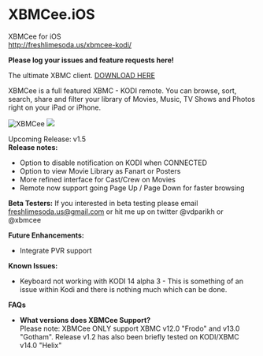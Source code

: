 XBMCee.iOS
==========

XBMCee for iOS<br/>
http://freshlimesoda.us/xbmcee-kodi/

<b>Please log your issues and feature requests here!</b>


The ultimate XBMC client. <a href="https://itunes.apple.com/us/app/xbmcee-xbmc-kodi-remote/id720933479?mt=8">DOWNLOAD HERE</a>

XBMCee is a full featured XBMC - KODI remote. You can browse, sort, search, share and filter your library of Movies, Music, TV Shows and Photos right on your iPad or iPhone. 


![XBMCee](http://a3.mzstatic.com/us/r30/Purple1/v4/07/13/e5/0713e513-b35a-b781-f578-219c169cd3c1/screen568x568.jpeg)
![](http://a2.mzstatic.com/us/r30/Purple4/v4/88/b6/73/88b67301-5868-f720-16fc-df4385abe938/screen568x568.jpeg)

Upcoming Release: v1.5<br/>
<b>Release notes:</b>
<ul>
<li>Option to disable notification on KODI when CONNECTED</li>
<li>Option to view Movie Library as Fanart or Posters</li>
<li>More refined interface for Cast/Crew on Movies</li>
<li>Remote now support going Page Up / Page Down for faster browsing</li>
</ul>





<b>Beta Testers:</b>
If you interested in beta testing please email freshlimesoda.us@gmail.com or hit me up on twitter @vdparikh or @xbmcee


<b>Future Enhancements:</b>
<ul>
<li>Integrate PVR support</li>
</ul>

<b>Known Issues:</b>
<ul>
<li>Keyboard not working with KODI 14 alpha 3 - This is something of an issue within Kodi and there is nothing much which can be done. </li>
</ul>


<b>FAQs</b>
<ul>
<li><b>What versions does XBMCee Support?</b><br/>Please note: XBMCee ONLY support XBMC v12.0 "Frodo" and v13.0 "Gotham". Release v1.2 has also been briefly tested on KODI/XBMC v14.0 "Helix"</li>
</ul>

